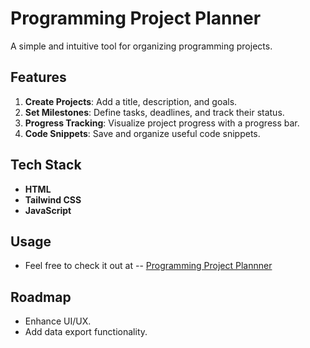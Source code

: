 # Programming Project Planner  

A simple and intuitive tool for organizing programming projects.  

## Features  
1. **Create Projects**: Add a title, description, and goals.  
2. **Set Milestones**: Define tasks, deadlines, and track their status.  
3. **Progress Tracking**: Visualize project progress with a progress bar.  
4. **Code Snippets**: Save and organize useful code snippets.  

## Tech Stack  
- **HTML**  
- **Tailwind CSS**  
- **JavaScript**  

## Usage  
- Feel free to check it out at -- [Programming Project Plannner](https://divpreeet.github.io/ProgrammingProjectPlanner/)  

## Roadmap  
- Enhance UI/UX.  
- Add data export functionality.  
